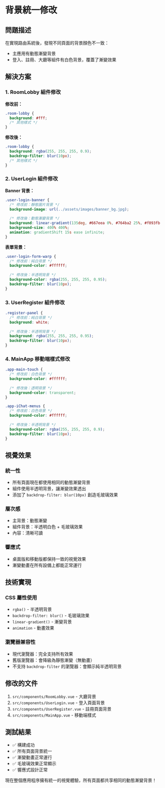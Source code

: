 # 背景統一修改

## 問題描述

在實現路由系統後，發現不同頁面的背景顏色不一致：
- 主應用有動態漸變背景
- 登入、註冊、大廳等組件有白色背景，覆蓋了漸變效果

## 解決方案

### 1. RoomLobby 組件修改

**修改前：**
```css
.room-lobby {
  background: #fff;
  /* 其他樣式 */
}
```

**修改後：**
```css
.room-lobby {
  background: rgba(255, 255, 255, 0.9);
  backdrop-filter: blur(10px);
  /* 其他樣式 */
}
```

### 2. UserLogin 組件修改

**Banner 背景：**
```css
.user-login-banner {
  /* 修改前：靜態圖片背景 */
  background-image: url(../assets/images/banner_bg.jpg);
  
  /* 修改後：動態漸變背景 */
  background: linear-gradient(135deg, #667eea 0%, #764ba2 25%, #f093fb 50%, #f5576c 75%, #4facfe 100%);
  background-size: 400% 400%;
  animation: gradientShift 15s ease infinite;
}
```

**表單背景：**
```css
.user-login-form-warp {
  /* 修改前：純白背景 */
  background-color: #ffffff;
  
  /* 修改後：半透明背景 */
  background-color: rgba(255, 255, 255, 0.95);
  backdrop-filter: blur(10px);
}
```

### 3. UserRegister 組件修改

```css
.register-panel {
  /* 修改前：純白背景 */
  background: white;
  
  /* 修改後：半透明背景 */
  background: rgba(255, 255, 255, 0.95);
  backdrop-filter: blur(10px);
}
```

### 4. MainApp 移動端樣式修改

```css
.app-main-touch {
  /* 修改前：白色背景 */
  background-color: #ffffff;
  
  /* 修改後：透明背景 */
  background-color: transparent;
}

.app-iChat-menus {
  /* 修改前：白色背景 */
  background-color: #ffffff;
  
  /* 修改後：半透明背景 */
  background-color: rgba(255, 255, 255, 0.9);
  backdrop-filter: blur(10px);
}
```

## 視覺效果

### 統一性
- 所有頁面現在都使用相同的動態漸變背景
- 組件使用半透明背景，讓漸變效果透出
- 添加了 `backdrop-filter: blur(10px)` 創造毛玻璃效果

### 層次感
- 主背景：動態漸變
- 組件背景：半透明白色 + 毛玻璃效果
- 內容：清晰可讀

### 響應式
- 桌面版和移動版都保持一致的視覺效果
- 漸變動畫在所有設備上都能正常運行

## 技術實現

### CSS 屬性使用
- `rgba()` - 半透明背景
- `backdrop-filter: blur()` - 毛玻璃效果
- `linear-gradient()` - 漸變背景
- `animation` - 動畫效果

### 瀏覽器兼容性
- 現代瀏覽器：完全支持所有效果
- 舊版瀏覽器：會降級為靜態漸變（無動畫）
- 不支持 `backdrop-filter` 的瀏覽器：會顯示純半透明背景

## 修改的文件

1. `src/components/RoomLobby.vue` - 大廳背景
2. `src/components/UserLogin.vue` - 登入頁面背景
3. `src/components/UserRegister.vue` - 註冊頁面背景
4. `src/components/MainApp.vue` - 移動端樣式

## 測試結果

- ✅ 構建成功
- ✅ 所有頁面背景統一
- ✅ 漸變動畫正常運行
- ✅ 毛玻璃效果正常顯示
- ✅ 響應式設計正常

現在整個應用程序擁有統一的視覺體驗，所有頁面都共享相同的動態漸變背景！
